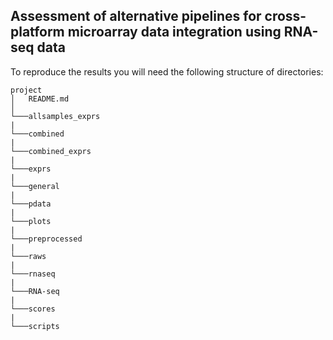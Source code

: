 ## Assessment of alternative pipelines for cross-platform microarray data integration using RNA-seq data

To reproduce the results you will need the following structure of directories:

```
project
│   README.md
│
└───allsamples_exprs
|
└───combined
|
└───combined_exprs
|
└───exprs
|
└───general
|
└───pdata
|
└───plots
|
└───preprocessed
|
└───raws
|
└───rnaseq
|
└───RNA-seq
|
└───scores
|
└───scripts
```
